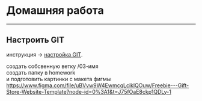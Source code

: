 # Домашняя работа  

---  
## Настроить GIT 
инструкция -> [настройка GIT](https://github.com/Coursor-Frontend/cursor_fe_5/blob/main/Homeworks/Homework/03/git.md).

создать собсвенную ветку /03-имя  
создать папку в homework  
и подготовить картинки с макета фигмы  
https://www.figma.com/file/uBVvw9W4EwmcqLciklQOuw/Freebie---Gift-Store-Website-Template?node-id=0%3A1&t=J75fOaE8ckp1QDLy-1